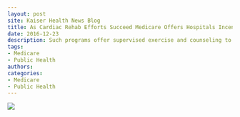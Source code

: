 ```yaml
---
layout: post
site: Kaiser Health News Blog
title: As Cardiac Rehab Efforts Succeed Medicare Offers Hospitals Incentives To Expand Programs
date: 2016-12-23
description: Such programs offer supervised exercise and counseling to help decrease the risk of future heart attacks, but some patients can't afford the co-pays and others live too far from such centers.
tags: 
- Medicare
- Public Health
authors: 
categories: 
- Medicare
- Public Health
---
```


![](http://pixel.wp.com/b.gif?host=khn.org&blog=7618883&post=686407&subd=kaiserhealthnews&ref=&feed=1)
